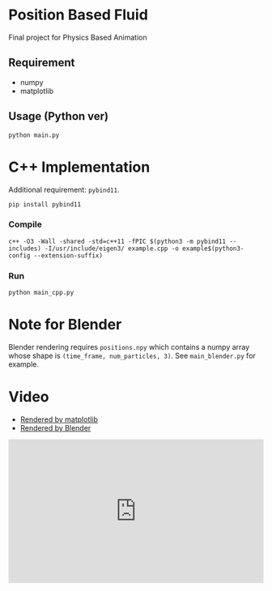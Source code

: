 # Position Based Fluid
Final project for Physics Based Animation

## Requirement

- numpy
- matplotlib

## Usage (Python ver)

```
python main.py
```

# C++ Implementation
Additional requirement: `pybind11`.

```
pip install pybind11
```

### Compile
```
c++ -O3 -Wall -shared -std=c++11 -fPIC $(python3 -m pybind11 --includes) -I/usr/include/eigen3/ example.cpp -o example$(python3-config --extension-suffix)
```

### Run
```
python main_cpp.py
```

# Note for Blender
Blender rendering requires `positions.npy` which contains a numpy array whose shape is `(time_frame, num_particles, 3)`. See `main_blender.py` for example.

# Video
- [Rendered by matplotlib](https://streamable.com/zm1kml)
- [Rendered by Blender](https://streamable.com/4ni7qn)

<div style="width:100%;height:0px;position:relative;padding-bottom:56.250%;"><iframe src="https://streamable.com/e/4ni7qn" frameborder="0" width="100%" height="100%" allowfullscreen style="width:100%;height:100%;position:absolute;left:0px;top:0px;overflow:hidden;"></iframe></div>
